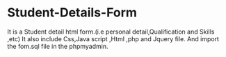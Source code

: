 # Student-Details-Form
It is a Student detail html form.(i.e personal detail,Qualification and Skills ,etc)
It also include Css,Java script ,Html ,php and Jquery file. 
And import the fom.sql file in the phpmyadmin.
